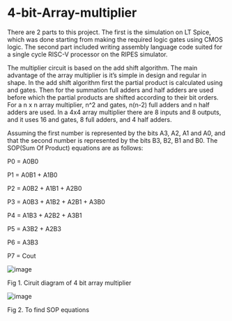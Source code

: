 # 4-bit-Array-multiplier
There are 2 parts to this project. The first is the simulation on LT Spice, which was done starting from making the required logic gates using CMOS logic. The second part included writing assembly language code suited for a single cycle RISC-V processor on the RIPES simulator.

The multiplier circuit is based on the add shift algorithm. The main advantage of the array multiplier is it’s simple in design and regular in shape. In the add shift algorithm first the partial product is calculated using and gates. Then for the summation full adders and half adders are used before which the partial products are shifted according to their bit orders. For a n x n array multiplier, n^2 and gates, n(n-2) full adders and n half adders are used. In a 4x4 array multiplier there are 8 inputs and 8 outputs, and it uses 16 and gates, 8 full adders, and 4 half adders.

Assuming the first number is represented by the bits A3, A2, A1 and A0, and that the second number is represented by the bits B3, B2, B1 and B0. The SOP(Sum Of Product) equations are as follows:

P0 = A0B0

P1 = A0B1 + A1B0

P2 = A0B2 + A1B1 + A2B0

P3 = A0B3 + A1B2 + A2B1 + A3B0

P4 = A1B3 + A2B2 + A3B1

P5 = A3B2 + A2B3

P6 = A3B3

P7 = Cout


![image](https://github.com/Brinda15/4-4-Array-multiplier/assets/113205171/5bfc7e71-d536-4fec-bd33-46ac09bec4e1)

Fig 1. Ciruit diagram of 4 bit array multiplier

![image](https://github.com/Brinda15/4-4-Array-multiplier/assets/113205171/1597a917-60c2-44eb-a187-1c3d89af9bb9)

Fig 2. To find SOP equations

